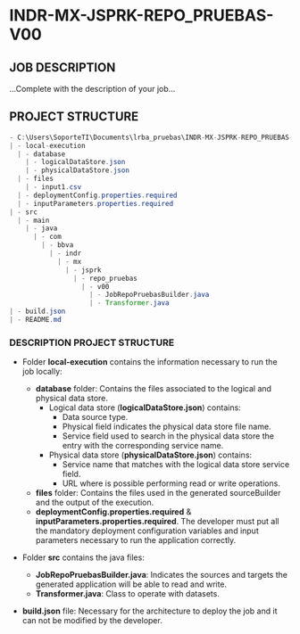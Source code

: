 # INDR-MX-JSPRK-REPO_PRUEBAS-V00

## JOB DESCRIPTION

...Complete with the description of your job...


## PROJECT STRUCTURE

```java
- C:\Users\SoporteTI\Documents\lrba_pruebas\INDR-MX-JSPRK-REPO_PRUEBAS-V00
| - local-execution
  | - database
    | - logicalDataStore.json
    | - physicalDataStore.json
  | - files
    | - input1.csv
  | - deploymentConfig.properties.required
  | - inputParameters.properties.required
| - src
  | - main
    | - java
      | - com
        | - bbva
          | - indr
            | - mx
              | - jsprk
                | - repo_pruebas
                  | - v00
                    | - JobRepoPruebasBuilder.java
                    | - Transformer.java
| - build.json
| - README.md
```

### DESCRIPTION PROJECT STRUCTURE

- Folder **local-execution** contains the information necessary to run the job locally:
  - **database** folder: Contains the files associated to the logical and physical data store.
    - Logical data store (**logicalDataStore.json**) contains:
      - Data source type.
      - Physical field indicates the physical data store file name.
      - Service field used to search in the physical data store the entry with the corresponding service name.
    - Physical data store (**physicalDataStore.json**) contains:
      - Service name that matches with the logical data store service field.
      - URL where is possible performing read or write operations.
  - **files** folder: Contains the files used in the generated sourceBuilder and the output of the execution.
  - **deploymentConfig.properties.required** & **inputParameters.properties.required**. The developer must put
    all the mandatory deployment configuration variables and input parameters necessary to run the application correctly.

- Folder **src** contains the java files:
  - **JobRepoPruebasBuilder.java**: Indicates the sources and targets the generated application
   will be able to read and write.
  - **Transformer.java**: Class to operate with datasets.

- **build.json** file: Necessary for the architecture to deploy the job and it can not be modified by the developer.